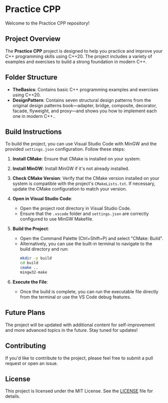 # Practice CPP

Welcome to the Practice CPP repository!

## Project Overview

The **Practice CPP** project is designed to help you practice and improve your C++ programming skills using C++20. The project includes a variety of examples and exercises to build a strong foundation in modern C++.

## Folder Structure

- **TheBasics**: Contains basic C++ programming examples and exercises using C++20.
- **DesignPattern**: Contains seven structural design patterns from the original design patterns book—adapter, bridge, composite, decorator, facade, flyweight, and proxy—and shows you how to implement each one in modern C++..

## Build Instructions

To build the project, you can use Visual Studio Code with MinGW and the provided `settings.json` configuration. Follow these steps:

1. **Install CMake**: Ensure that CMake is installed on your system.

2. **Install MinGW**: Install MinGW if it's not already installed.

3. **Check CMake Version**: Verify that the CMake version installed on your system is compatible with the project's `CMakeLists.txt`. If necessary, update the CMake configuration to match your version.

4. **Open in Visual Studio Code**:
   - Open the project root directory in Visual Studio Code.
   - Ensure that the `.vscode` folder and `settings.json` are correctly configured to use MinGW Makefile.

5. **Build the Project**:
   - Open the Command Palette (Ctrl+Shift+P) and select "CMake: Build".
   - Alternatively, you can use the built-in terminal to navigate to the build directory and run:
     ```bash
     mkdir -p build
     cd build
     cmake ..
     mingw32-make
     ```

6. **Execute the File**:
   - Once the build is complete, you can run the executable file directly from the terminal or use the VS Code debug features.

## Future Plans

The project will be updated with additional content for self-improvement and more advanced topics in the future. Stay tuned for updates!

## Contributing

If you'd like to contribute to the project, please feel free to submit a pull request or open an issue.

## License

This project is licensed under the MIT License. See the [LICENSE](LICENSE) file for details.
